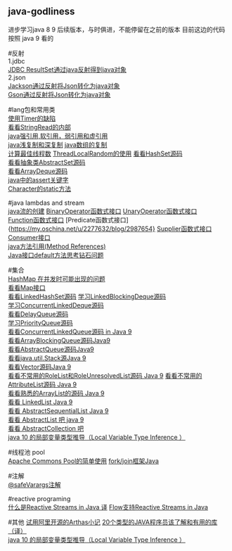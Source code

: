 ## java-godliness
进步学习java 8 9 后续版本，与时俱进，不能停留在之前的版本
目前这边的代码 按照 java 9 看的

#反射  
1.jdbc  
[JDBC ResultSet通过java反射得到java对象](https://my.oschina.net/u/2277632/blog/3040455)  
2.json  
[Jackson通过反射将Json转化为java对象](https://my.oschina.net/u/2277632/blog/3040287)  
[Gson通过反射将Json转化为java对象](https://my.oschina.net/u/2277632/blog/3039655)  

#lang包和常用类  
[使用Timer的缺陷](https://my.oschina.net/u/2277632/blog/3031098)  
[看看StringRead的内部](https://my.oschina.net/u/2277632/blog/3038881)  
[java强引用,软引用，弱引用和虚引用](https://my.oschina.net/u/2277632/blog/3025400)  
[java浅复制和深复制](https://my.oschina.net/u/2277632/blog/3024862)
[java数组的复制](https://my.oschina.net/u/2277632/blog/3024260)  
[计算最佳线程数](https://my.oschina.net/u/2277632/blog/3013790)
[ThreadLocalRandom的使用](https://my.oschina.net/u/2277632/blog/2999427) 
[看看HashSet源码](https://my.oschina.net/u/2277632/blog/2998834)  
[看看抽象类AbstractSet源码](https://my.oschina.net/u/2277632/blog/2994358)  
[看看ArrayDeque源码](https://my.oschina.net/u/2277632/blog/2907407)  
[java中的assert关键字](https://my.oschina.net/u/2277632/blog/2879188)  
[Character的static方法](https://my.oschina.net/u/2277632/blog/2247834)  


#java lambdas and stream  
[java流的创建](https://my.oschina.net/u/2277632/blog/2998961)
[BinaryOperator函数式接口](https://my.oschina.net/u/2277632/blog/2991266)
[UnaryOperator函数式接口](https://my.oschina.net/u/2277632/blog/2990520)  
[Function函数式接口](https://my.oschina.net/u/2277632/blog/2988226)
[Predicate函数式接口]{https://my.oschina.net/u/2277632/blog/2987654}
[Supplier函数式接口](https://my.oschina.net/u/2277632/blog/2986467)  
[Consumer接口](https://my.oschina.net/u/2277632/blog/2985279)  
[java方法引用(Method References)](https://my.oschina.net/u/2277632/blog/2979236)  
[Java接口default方法思考钻石问题](https://my.oschina.net/u/2277632/blog/2873862)  

#集合  
[HashMap 在并发时可能出现的问题](https://my.oschina.net/u/2277632/blog/3029987)  
[看看Map接口](https://my.oschina.net/u/2277632/blog/3009648)  
[看看LinkedHashSet源码](https://my.oschina.net/u/2277632/blog/3009438) 
[学习LinkedBlockingDeque源码](https://my.oschina.net/u/2277632/blog/2986175)    
[学习ConcurrentLinkedDeque源码](https://my.oschina.net/u/2277632/blog/2980321)  
[看看DelayQueue源码](https://my.oschina.net/u/2277632/blog/2255846)  
[学习PriorityQueue源码](https://my.oschina.net/u/2277632/blog/2239745)  
[看看ConcurrentLinkedQueue源码 in Java 9](https://my.oschina.net/u/2277632/blog/2054531)  
[看看ArrayBlockingQueue源码Java9](https://my.oschina.net/u/2277632/blog/1935465)  
[看看AbstractQueue源码Java9](https://my.oschina.net/u/2277632/blog/1933766)  
[看看java.util.Stack源Java 9](https://my.oschina.net/u/2277632/blog/1928580)  
[看看Vector源码Java 9](https://my.oschina.net/u/2277632/blog/1924386)  
[看看不常用的RoleList和RoleUnresolvedList源码 Java 9](https://my.oschina.net/u/2277632/blog/1921412)
[看看不常用的AttributeList源码 Java 9](https://my.oschina.net/u/2277632/blog/1919837)  
[看看熟悉的ArrayList的源码 Java 9](https://my.oschina.net/u/2277632/blog/1876820)  
[看看 LinkedList Java 9](https://my.oschina.net/u/2277632/blog/1859673)  
[看看 AbstractSequentialList Java 9](https://my.oschina.net/u/2277632/blog/1842850)  
[看看 AbstractList 吧 java 9](https://my.oschina.net/u/2277632/blog/1841304)  
[看看 AbstractCollection 吧](https://my.oschina.net/u/2277632/blog/1839015)    
[java 10 的局部变量类型推导（Local Variable Type Inference ）](https://my.oschina.net/u/2277632/blog/1831356)

#线程池 pool  
[Apache Commons Pool的简单使用](https://my.oschina.net/u/2277632/blog/3038397)
[fork/join框架Java](https://my.oschina.net/u/2277632/blog/2088040)  

#注解  
[@safeVarargs注解](https://my.oschina.net/u/2277632/blog/2967078)

#reactive programing  
[什么是Reactive Streams in Java 译](https://my.oschina.net/u/2277632/blog/2239976)
[Flow支持Reactive Streams in Java](https://my.oschina.net/u/2277632/blog/1829705)  

#其他
[试用阿里开源的Arthas小记](https://my.oschina.net/u/2277632/blog/2218815)
[20个类型的JAVA程序员该了解和有用的库（译）](https://my.oschina.net/u/2277632/blog/1919257)  
[java 10 的局部变量类型推导（Local Variable Type Inference ）](https://my.oschina.net/u/2277632/blog/1831356)

